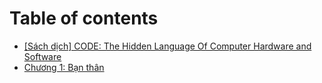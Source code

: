 # Table of contents

* [\[Sách dịch\] CODE: The Hidden Language Of Computer Hardware and Software](README.md)
* [Chương 1: Bạn thân](chuong-1-ban-than.md)

